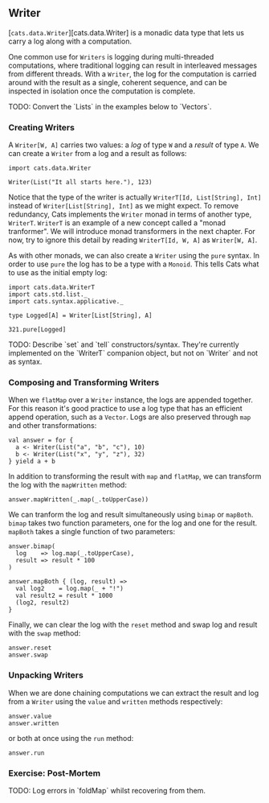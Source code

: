 ## Writer

[`cats.data.Writer`][cats.data.Writer] is a monadic data type that lets us carry a log along with a computation.

One common use for `Writers` is logging during multi-threaded computations, where traditional logging can result in interleaved messages from different threads. With a `Writer`, the log for the computation is carried around with the result as a single, coherent sequence, and can be inspected in isolation once the computation is complete.

<div class="callout callout-danger">
TODO: Convert the `Lists` in the examples below to `Vectors`.
</div>

### Creating Writers

A `Writer[W, A]` carries two values: a *log* of type `W` and a *result* of type `A`. We can create a `Writer` from a log and a result as follows:

```tut:book
import cats.data.Writer

Writer(List("It all starts here."), 123)
```

Notice that the type of the writer is actually `WriterT[Id, List[String], Int]` instead of `Writer[List[String], Int]` as we might expect. To remove redundancy, Cats implements the `Writer` monad in terms of another type, `WriterT`. `WriterT` is an example of a new concept called a "monad tranformer". We will introduce monad transformers in the next chapter. For now, try to ignore this detail by reading `WriterT[Id, W, A]` as `Writer[W, A]`.

As with other monads, we can also create a `Writer` using the `pure` syntax. In order to use `pure` the log has to be a type with a `Monoid`. This tells Cats what to use as the initial empty log:

```tut:book
import cats.data.WriterT
import cats.std.list._
import cats.syntax.applicative._

type Logged[A] = Writer[List[String], A]

321.pure[Logged]
```

<div class="callout callout-danger">
TODO: Describe `set` and `tell` constructors/syntax.
They're currently implemented on the `WriterT` companion object, but not on `Writer` and not as syntax.
</div>

### Composing and Transforming Writers

When we `flatMap` over a `Writer` instance, the logs are appended together. For this reason it's good practice to use a log type that has an efficient append operation, such as a `Vector`. Logs are also preserved through `map` and other transformations:

```tut:book
val answer = for {
  a <- Writer(List("a", "b", "c"), 10)
  b <- Writer(List("x", "y", "z"), 32)
} yield a + b
```

In addition to transforming the result with `map` and `flatMap`, we can transform the log with the `mapWritten` method:

```tut:book
answer.mapWritten(_.map(_.toUpperCase))
```

We can tranform the log and result simultaneously using `bimap` or `mapBoth`. `bimap` takes two function parameters, one for the log and one for the result. `mapBoth` takes a single function of two parameters:

```tut:book
answer.bimap(
  log    => log.map(_.toUpperCase),
  result => result * 100
)

answer.mapBoth { (log, result) =>
  val log2    = log.map(_ + "!")
  val result2 = result * 1000
  (log2, result2)
}
```

Finally, we can clear the log with the `reset` method and swap log and result with the `swap` method:

```tut:book
answer.reset
answer.swap
```

### Unpacking Writers

When we are done chaining computations we can extract the result and log from a `Writer` using the `value` and `written` methods respectively:

```tut:book
answer.value
answer.written
```

or both at once using the `run` method:

```tut:book
answer.run
```

### Exercise: Post-Mortem

<div class="callout callout-danger">
TODO: Log errors in `foldMap` whilst recovering from them.
</div>

